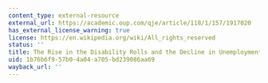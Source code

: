 ```yaml
---
content_type: external-resource
external_url: https://academic.oup.com/qje/article/118/1/157/1917020
has_external_license_warning: true
license: https://en.wikipedia.org/wiki/All_rights_reserved
status: ''
title: The Rise in the Disability Rolls and the Decline in Unemployment
uid: 1b76b6f9-57b0-4a04-a705-bd239086aa69
wayback_url: ''
---
```

